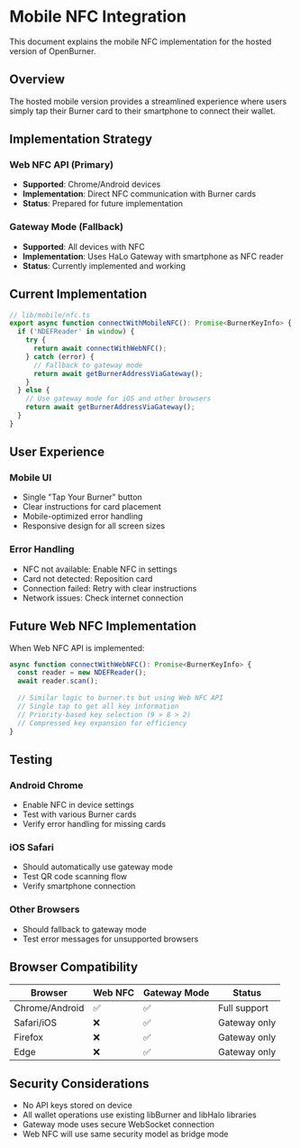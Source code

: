 # Mobile NFC Integration

This document explains the mobile NFC implementation for the hosted version of OpenBurner.

## Overview

The hosted mobile version provides a streamlined experience where users simply tap their Burner card to their smartphone to connect their wallet.

## Implementation Strategy

### Web NFC API (Primary)
- **Supported**: Chrome/Android devices
- **Implementation**: Direct NFC communication with Burner cards
- **Status**: Prepared for future implementation

### Gateway Mode (Fallback)
- **Supported**: All devices with NFC
- **Implementation**: Uses HaLo Gateway with smartphone as NFC reader
- **Status**: Currently implemented and working

## Current Implementation

```typescript
// lib/mobile/nfc.ts
export async function connectWithMobileNFC(): Promise<BurnerKeyInfo> {
  if ('NDEFReader' in window) {
    try {
      return await connectWithWebNFC();
    } catch (error) {
      // Fallback to gateway mode
      return await getBurnerAddressViaGateway();
    }
  } else {
    // Use gateway mode for iOS and other browsers
    return await getBurnerAddressViaGateway();
  }
}
```

## User Experience

### Mobile UI
- Single "Tap Your Burner" button
- Clear instructions for card placement
- Mobile-optimized error handling
- Responsive design for all screen sizes

### Error Handling
- NFC not available: Enable NFC in settings
- Card not detected: Reposition card
- Connection failed: Retry with clear instructions
- Network issues: Check internet connection

## Future Web NFC Implementation

When Web NFC API is implemented:

```typescript
async function connectWithWebNFC(): Promise<BurnerKeyInfo> {
  const reader = new NDEFReader();
  await reader.scan();
  
  // Similar logic to burner.ts but using Web NFC API
  // Single tap to get all key information
  // Priority-based key selection (9 > 8 > 2)
  // Compressed key expansion for efficiency
}
```

## Testing

### Android Chrome
- Enable NFC in device settings
- Test with various Burner cards
- Verify error handling for missing cards

### iOS Safari
- Should automatically use gateway mode
- Test QR code scanning flow
- Verify smartphone connection

### Other Browsers
- Should fallback to gateway mode
- Test error messages for unsupported browsers

## Browser Compatibility

| Browser | Web NFC | Gateway Mode | Status |
|---------|---------|--------------|--------|
| Chrome/Android | ✅ | ✅ | Full support |
| Safari/iOS | ❌ | ✅ | Gateway only |
| Firefox | ❌ | ✅ | Gateway only |
| Edge | ❌ | ✅ | Gateway only |

## Security Considerations

- No API keys stored on device
- All wallet operations use existing libBurner and libHalo libraries
- Gateway mode uses secure WebSocket connection
- Web NFC will use same security model as bridge mode
